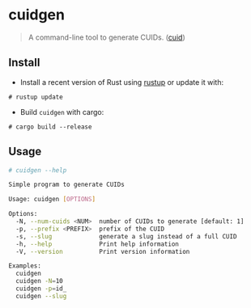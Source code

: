 # cuidgen

> A command-line tool to generate CUIDs. ([cuid](https://github.com/ericelliott/cuid))

## Install

* Install a recent version of Rust using [rustup](https://rustup.rs/) or update
it with:

```
# rustup update
```

* Build `cuidgen` with cargo:

```
# cargo build --release
```

## Usage

```sh
# cuidgen --help

Simple program to generate CUIDs

Usage: cuidgen [OPTIONS]

Options:
  -N, --num-cuids <NUM>  number of CUIDs to generate [default: 1]
  -p, --prefix <PREFIX>  prefix of the CUID
  -s, --slug             generate a slug instead of a full CUID
  -h, --help             Print help information
  -V, --version          Print version information

Examples:
  cuidgen
  cuidgen -N=10
  cuidgen -p=id_
  cuidgen --slug
```
